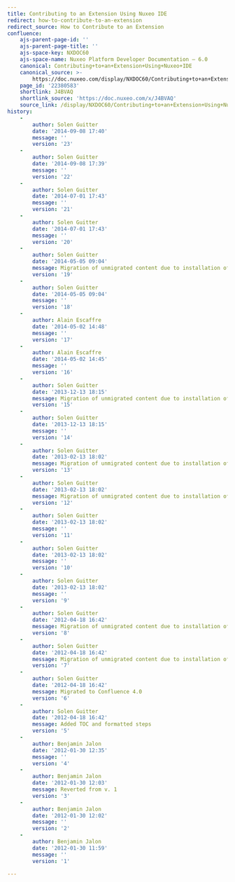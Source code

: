 ```yaml
---
title: Contributing to an Extension Using Nuxeo IDE
redirect: how-to-contribute-to-an-extension
redirect_source: How to Contribute to an Extension
confluence:
    ajs-parent-page-id: ''
    ajs-parent-page-title: ''
    ajs-space-key: NXDOC60
    ajs-space-name: Nuxeo Platform Developer Documentation — 6.0
    canonical: Contributing+to+an+Extension+Using+Nuxeo+IDE
    canonical_source: >-
        https://doc.nuxeo.com/display/NXDOC60/Contributing+to+an+Extension+Using+Nuxeo+IDE
    page_id: '22380583'
    shortlink: J4BVAQ
    shortlink_source: 'https://doc.nuxeo.com/x/J4BVAQ'
    source_link: /display/NXDOC60/Contributing+to+an+Extension+Using+Nuxeo+IDE
history:
    - 
        author: Solen Guitter
        date: '2014-09-08 17:40'
        message: ''
        version: '23'
    - 
        author: Solen Guitter
        date: '2014-09-08 17:39'
        message: ''
        version: '22'
    - 
        author: Solen Guitter
        date: '2014-07-01 17:43'
        message: ''
        version: '21'
    - 
        author: Solen Guitter
        date: '2014-07-01 17:43'
        message: ''
        version: '20'
    - 
        author: Solen Guitter
        date: '2014-05-05 09:04'
        message: Migration of unmigrated content due to installation of a new plugin
        version: '19'
    - 
        author: Solen Guitter
        date: '2014-05-05 09:04'
        message: ''
        version: '18'
    - 
        author: Alain Escaffre
        date: '2014-05-02 14:48'
        message: ''
        version: '17'
    - 
        author: Alain Escaffre
        date: '2014-05-02 14:45'
        message: ''
        version: '16'
    - 
        author: Solen Guitter
        date: '2013-12-13 18:15'
        message: Migration of unmigrated content due to installation of a new plugin
        version: '15'
    - 
        author: Solen Guitter
        date: '2013-12-13 18:15'
        message: ''
        version: '14'
    - 
        author: Solen Guitter
        date: '2013-02-13 18:02'
        message: Migration of unmigrated content due to installation of a new plugin
        version: '13'
    - 
        author: Solen Guitter
        date: '2013-02-13 18:02'
        message: Migration of unmigrated content due to installation of a new plugin
        version: '12'
    - 
        author: Solen Guitter
        date: '2013-02-13 18:02'
        message: ''
        version: '11'
    - 
        author: Solen Guitter
        date: '2013-02-13 18:02'
        message: ''
        version: '10'
    - 
        author: Solen Guitter
        date: '2013-02-13 18:02'
        message: ''
        version: '9'
    - 
        author: Solen Guitter
        date: '2012-04-18 16:42'
        message: Migration of unmigrated content due to installation of a new plugin
        version: '8'
    - 
        author: Solen Guitter
        date: '2012-04-18 16:42'
        message: Migration of unmigrated content due to installation of a new plugin
        version: '7'
    - 
        author: Solen Guitter
        date: '2012-04-18 16:42'
        message: Migrated to Confluence 4.0
        version: '6'
    - 
        author: Solen Guitter
        date: '2012-04-18 16:42'
        message: Added TOC and formatted steps
        version: '5'
    - 
        author: Benjamin Jalon
        date: '2012-01-30 12:35'
        message: ''
        version: '4'
    - 
        author: Benjamin Jalon
        date: '2012-01-30 12:03'
        message: Reverted from v. 1
        version: '3'
    - 
        author: Benjamin Jalon
        date: '2012-01-30 12:02'
        message: ''
        version: '2'
    - 
        author: Benjamin Jalon
        date: '2012-01-30 11:59'
        message: ''
        version: '1'

---
```

